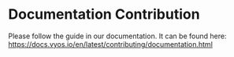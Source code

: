 # Documentation Contribution

Please follow the guide in our documentation. It can be found here:
https://docs.vyos.io/en/latest/contributing/documentation.html
